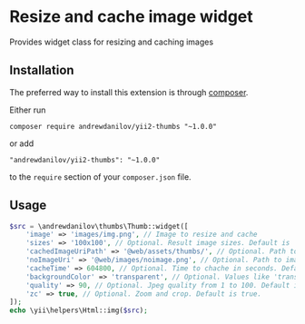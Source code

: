 Resize and cache image widget
===========
Provides widget class for resizing and caching images

Installation
------------

The preferred way to install this extension is through [composer](http://getcomposer.org/download/).

Either run

```
composer require andrewdanilov/yii2-thumbs "~1.0.0"
```

or add

```
"andrewdanilov/yii2-thumbs": "~1.0.0"
```

to the `require` section of your `composer.json` file.


Usage
-----

```php
$src = \andrewdanilov\thumbs\Thumb::widget([
    'image' => 'images/img.png', // Image to resize and cache
    'sizes' => '100x100', // Optional. Result image sizes. Default is '100x100'
    'cachedImageUriPath' => '@web/assets/thumbs/', // Optional. Path to store cached images
    'noImageUri' => '@web/images/noimage.png', // Optional. Path to image to use for empty or absent images
    'cacheTime' => 604800, // Optional. Time to chache in seconds. Default is 604800
    'backgroundColor' => 'transparent', // Optional. Values like 'transparent', 'FFF', '000000'. Default is 'transparent'
    'quality' => 90, // Optional. Jpeg quality from 1 to 100. Default is 90
    'zc' => true, // Optional. Zoom and crop. Default is true.
]);
echo \yii\helpers\Html::img($src);
```
